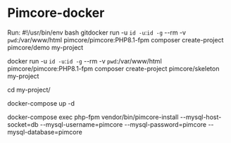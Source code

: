 # Pimcore-docker
Run:
#!/usr/bin/env bash
gitdocker run -u `id -u`:`id -g` --rm -v `pwd`:/var/www/html pimcore/pimcore:PHP8.1-fpm composer create-project pimcore/demo my-project

docker run -u `id -u`:`id -g` --rm -v `pwd`:/var/www/html pimcore/pimcore:PHP8.1-fpm composer create-project pimcore/skeleton my-project

cd my-project/

docker-compose up -d

docker-compose exec php-fpm vendor/bin/pimcore-install --mysql-host-socket=db --mysql-username=pimcore --mysql-password=pimcore --mysql-database=pimcore
